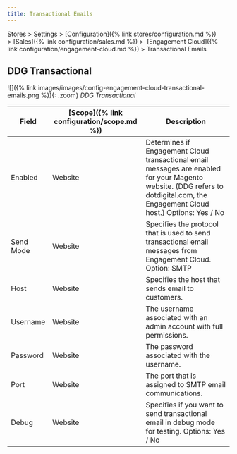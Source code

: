 ```yaml
---
title: Transactional Emails
---
```


Stores > Settings > [Configuration]({% link stores/configuration.md %}) > [Sales]({% link configuration/sales.md %}) >  [Engagement Cloud]({% link configuration/engagement-cloud.md %}) > Transactional Emails

## DDG Transactional

![]({% link images/images/config-engagement-cloud-transactional-emails.png %}){: .zoom}
_DDG Transactional_

|Field|[Scope]({% link configuration/scope.md %})|Description|
|--- |--- |--- |
|Enabled|Website|Determines if Engagement Cloud transactional email messages are enabled for your Magento website. (DDG refers to dotdigital.com, the Engagement Cloud host.) Options: Yes / No|
|Send Mode|Website|Specifies the protocol that is used to send transactional email messages from Engagement Cloud. Option: SMTP|
|Host|Website|Specifies the host that sends email to customers.|
|Username|Website|The username associated with an admin account with full permissions.|
|Password|Website|The password associated with the username.|
|Port|Website|The port that is assigned to SMTP email communications.|
|Debug|Website|Specifies if you want to send transactional email in debug mode for testing. Options: Yes / No|
